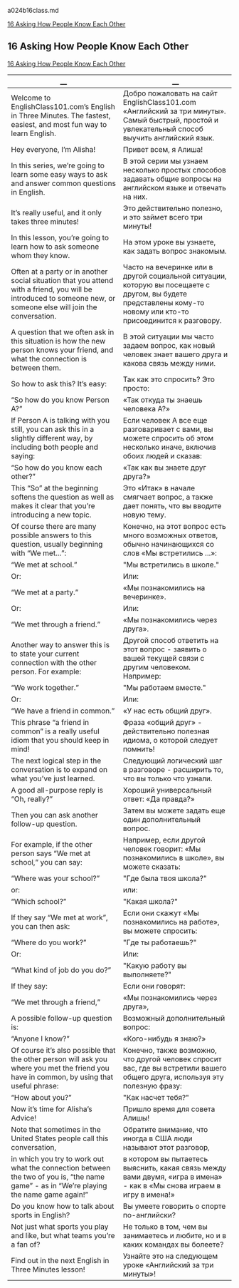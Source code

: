 a024b16class.md  


[16 Asking How People Know Each Other](#16-Asking-How-People-Know-Each-Other)  
  
## 16 Asking How People Know Each Other
[16 Asking How People Know Each Other](https://www.englishclass101.com/lesson/learn-english-in-three-minutes-16-how-do-you-know-person/?lp=268)   
  
  
__|__
--|--
Welcome to EnglishClass101.com’s English in Three Minutes. The fastest, easiest, and most fun way to learn English.|Добро пожаловать на сайт EnglishClass101.com «Английский за три минуты». Самый быстрый, простой и увлекательный способ выучить английский язык.
Hey everyone, I’m Alisha!|Привет всем, я Алиша!
In this series, we’re going to learn some easy ways to ask and answer common questions in English.|В этой серии мы узнаем несколько простых способов задавать общие вопросы на английском языке и отвечать на них.
It’s really useful, and it only takes three minutes!|Это действительно полезно, и это займет всего три минуты!
In this lesson, you’re going to learn how to ask someone whom they know.|На этом уроке вы узнаете, как задать вопрос знакомым.
Often at a party or in another social situation that you attend with a friend, you will be introduced to someone new, or someone else will join the conversation.|Часто на вечеринке или в другой социальной ситуации, которую вы посещаете с другом, вы будете представлены кому-то новому или кто-то присоединится к разговору.
A question that we often ask in this situation is how the new person knows your friend, and what the connection is between them.|В этой ситуации мы часто задаем вопрос, как новый человек знает вашего друга и какова связь между ними.
So how to ask this? It’s easy:|Так как это спросить? Это просто:
“So how do you know Person A?”|«Так откуда ты знаешь человека А?»
If Person A is talking with you still, you can ask this in a slightly different way, by including both people and saying:|Если человек А все еще разговаривает с вами, вы можете спросить об этом несколько иначе, включив обоих людей и сказав:
“So how do you know each other?”|«Так как вы знаете друг друга?»
This “So” at the beginning softens the question as well as makes it clear that you’re introducing a new topic.|Это «Итак» в начале смягчает вопрос, а также дает понять, что вы вводите новую тему.
Of course there are many possible answers to this question, usually beginning with “We met...”:|Конечно, на этот вопрос есть много возможных ответов, обычно начинающихся со слов «Мы встретились ...»:
“We met at school.”|"Мы встретились в школе."
Or:|Или:
“We met at a party.”|«Мы познакомились на вечеринке».
Or:|Или:
“We met through a friend.”|«Мы познакомились через друга».
Another way to answer this is to state your current connection with the other person. For example:|Другой способ ответить на этот вопрос - заявить о вашей текущей связи с другим человеком. Например:
“We work together.”|"Мы работаем вместе."
Or:|Или:
“We have a friend in common.”|«У нас есть общий друг».
This phrase “a friend in common” is a really useful idiom that you should keep in mind!|Фраза «общий друг» - действительно полезная идиома, о которой следует помнить!
The next logical step in the conversation is to expand on what you’ve just learned.|Следующий логический шаг в разговоре - расширить то, что вы только что узнали.
A good all-purpose reply is “Oh, really?”|Хороший универсальный ответ: «Да правда?»
Then you can ask another follow-up question.|Затем вы можете задать еще один дополнительный вопрос.
For example, if the other person says “We met at school,” you can say:|Например, если другой человек говорит: «Мы познакомились в школе», вы можете сказать:
“Where was your school?”|"Где была твоя школа?"
or:|или:
“Which school?”|"Какая школа?"
If they say “We met at work”, you can then ask:|Если они скажут «Мы познакомились на работе», вы можете спросить:
“Where do you work?”|"Где ты работаешь?"
Or:|Или:
“What kind of job do you do?”|"Какую работу вы выполняете?"
If they say:|Если они говорят:
“We met through a friend,”|«Мы познакомились через друга»,
A possible follow-up question is:|Возможный дополнительный вопрос:
“Anyone I know?”|«Кого-нибудь я знаю?»
Of course it’s also possible that the other person will ask you where you met the friend you have in common, by using that useful phrase:|Конечно, также возможно, что другой человек спросит вас, где вы встретили вашего общего друга, используя эту полезную фразу:
“How about you?”|"Как насчет тебя?"
Now it’s time for Alisha’s Advice!|Пришло время для совета Алишы!
Note that sometimes in the United States people call this conversation,|Обратите внимание, что иногда в США люди называют этот разговор,
in which you try to work out what the connection between the two of you is, “the name game” - as in “We’re playing the name game again!”|в котором вы пытаетесь выяснить, какая связь между вами двумя, «игра в имена» - как в «Мы снова играем в игру в имена!»
Do you know how to talk about sports in English?|Вы умеете говорить о спорте по-английски?
Not just what sports you play and like, but what teams you’re a fan of?|Не только в том, чем вы занимаетесь и любите, но и в каких командах вы болеете?
Find out in the next English in Three Minutes lesson!|Узнайте это на следующем уроке «Английский за три минуты»!
  
  
